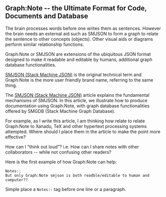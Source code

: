 ## Graph:Note -- the Ultimate Format for Code, Documents and Database

The brain processes words before one writes them as sentences. However the brain needs an external aid such as SMJSON to form a graph to relate the sentence to other concepts (objects). Other visual aids or diagrams perform similar relationship functions. 

Graph:Note or SMJSON are extensions of the ubiquitous JSON format designed to make it readable and editable by humans, additional graph database functionalities.

[SMJSON (Stack Machine JSON)](https://github.com/udexon/SMMP/blob/master/SMJSON.md) is the original technical term and Graph:Note is the more user friendly brand name, referring to the same thing.

The [SMJSON (Stack Machine JSON)](https://github.com/udexon/SMMP/blob/master/SMJSON.md) article explains the fundamental mechanisms of SMJSON. In this article, we illustrate how to produce documentation using Graph:Note, with graph database functionalities offered by SMGDB (Stack Machine Graph Database).

For example, as I write this article, I am thinking how relate to relate Graph:Note to Xanadu, TeX and other hypertext processing systems attempted. Where should I place them in the article to make the point more effective?

How can I "think out loud"? i.e. How can I share notes with other collaborators -- while not confusing other readers?

Here is the first example of how Graph:Note can help:

```
Notes::
But only Graph:Note smjson is both readble/editable to human and computer??
```

Simple place a `Notes::` tag before one line or a paragraph.
